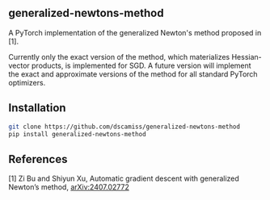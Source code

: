## generalized-newtons-method

A PyTorch implementation of the generalized Newton's method proposed in [1].

Currently only the exact version of the method, which materializes Hessian-vector products, is implemented for SGD.
A future version will implement the exact and approximate versions of the method for all standard PyTorch optimizers.

## Installation

```bash
git clone https://github.com/dscamiss/generalized-newtons-method
pip install generalized-newtons-method
```
## References

[1] Zi Bu and Shiyun Xu, Automatic gradient descent with generalized Newton’s method, [arXiv:2407.02772](https://arxiv.org/abs/2407.02772)
